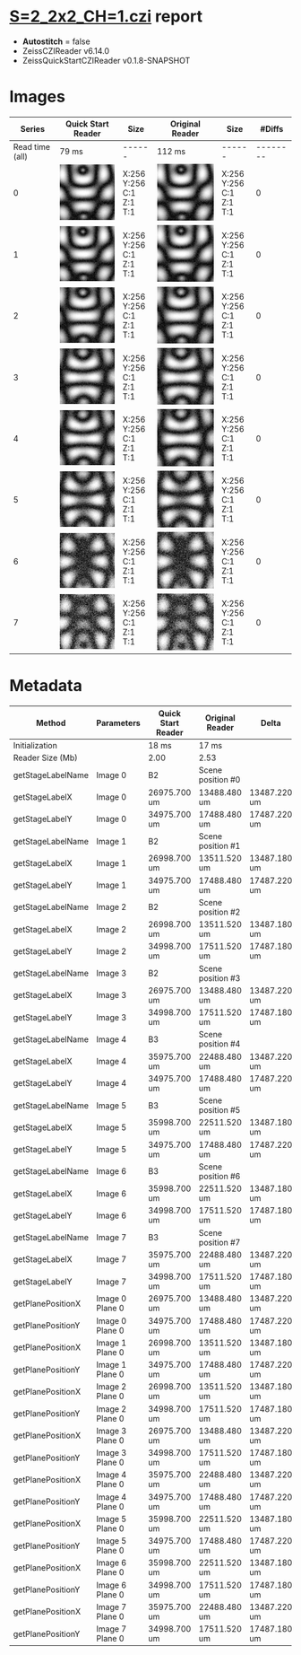 # [S=2_2x2_CH=1.czi](https://zenodo.org/record/7015307/files/S%3D2_2x2_CH%3D1.czi) report
 - **Autostitch** = false
 - ZeissCZIReader v6.14.0
 - ZeissQuickStartCZIReader v0.1.8-SNAPSHOT

# Images 

| Series            | Quick Start Reader | Size | Original Reader | Size | #Diffs |
|-------------------|--------------------|------|-----------------|------|--------|
| Read time (all)   |79 ms|------|112 ms|------|--------|
|0|![S=2_2x2_CH=1.quick_true.flat_true.stitch_false.series_0.jpg](S=2_2x2_CH=1/S=2_2x2_CH=1.quick_true.flat_true.stitch_false.series_0.jpg)|X:256<br>Y:256<br>C:1<br>Z:1<br>T:1|![S=2_2x2_CH=1.quick_false.flat_true.stitch_false.series_0.jpg](S=2_2x2_CH=1/S=2_2x2_CH=1.quick_false.flat_true.stitch_false.series_0.jpg)|X:256<br>Y:256<br>C:1<br>Z:1<br>T:1|0|
|1|![S=2_2x2_CH=1.quick_true.flat_true.stitch_false.series_1.jpg](S=2_2x2_CH=1/S=2_2x2_CH=1.quick_true.flat_true.stitch_false.series_1.jpg)|X:256<br>Y:256<br>C:1<br>Z:1<br>T:1|![S=2_2x2_CH=1.quick_false.flat_true.stitch_false.series_1.jpg](S=2_2x2_CH=1/S=2_2x2_CH=1.quick_false.flat_true.stitch_false.series_1.jpg)|X:256<br>Y:256<br>C:1<br>Z:1<br>T:1|0|
|2|![S=2_2x2_CH=1.quick_true.flat_true.stitch_false.series_2.jpg](S=2_2x2_CH=1/S=2_2x2_CH=1.quick_true.flat_true.stitch_false.series_2.jpg)|X:256<br>Y:256<br>C:1<br>Z:1<br>T:1|![S=2_2x2_CH=1.quick_false.flat_true.stitch_false.series_2.jpg](S=2_2x2_CH=1/S=2_2x2_CH=1.quick_false.flat_true.stitch_false.series_2.jpg)|X:256<br>Y:256<br>C:1<br>Z:1<br>T:1|0|
|3|![S=2_2x2_CH=1.quick_true.flat_true.stitch_false.series_3.jpg](S=2_2x2_CH=1/S=2_2x2_CH=1.quick_true.flat_true.stitch_false.series_3.jpg)|X:256<br>Y:256<br>C:1<br>Z:1<br>T:1|![S=2_2x2_CH=1.quick_false.flat_true.stitch_false.series_3.jpg](S=2_2x2_CH=1/S=2_2x2_CH=1.quick_false.flat_true.stitch_false.series_3.jpg)|X:256<br>Y:256<br>C:1<br>Z:1<br>T:1|0|
|4|![S=2_2x2_CH=1.quick_true.flat_true.stitch_false.series_4.jpg](S=2_2x2_CH=1/S=2_2x2_CH=1.quick_true.flat_true.stitch_false.series_4.jpg)|X:256<br>Y:256<br>C:1<br>Z:1<br>T:1|![S=2_2x2_CH=1.quick_false.flat_true.stitch_false.series_4.jpg](S=2_2x2_CH=1/S=2_2x2_CH=1.quick_false.flat_true.stitch_false.series_4.jpg)|X:256<br>Y:256<br>C:1<br>Z:1<br>T:1|0|
|5|![S=2_2x2_CH=1.quick_true.flat_true.stitch_false.series_5.jpg](S=2_2x2_CH=1/S=2_2x2_CH=1.quick_true.flat_true.stitch_false.series_5.jpg)|X:256<br>Y:256<br>C:1<br>Z:1<br>T:1|![S=2_2x2_CH=1.quick_false.flat_true.stitch_false.series_5.jpg](S=2_2x2_CH=1/S=2_2x2_CH=1.quick_false.flat_true.stitch_false.series_5.jpg)|X:256<br>Y:256<br>C:1<br>Z:1<br>T:1|0|
|6|![S=2_2x2_CH=1.quick_true.flat_true.stitch_false.series_6.jpg](S=2_2x2_CH=1/S=2_2x2_CH=1.quick_true.flat_true.stitch_false.series_6.jpg)|X:256<br>Y:256<br>C:1<br>Z:1<br>T:1|![S=2_2x2_CH=1.quick_false.flat_true.stitch_false.series_6.jpg](S=2_2x2_CH=1/S=2_2x2_CH=1.quick_false.flat_true.stitch_false.series_6.jpg)|X:256<br>Y:256<br>C:1<br>Z:1<br>T:1|0|
|7|![S=2_2x2_CH=1.quick_true.flat_true.stitch_false.series_7.jpg](S=2_2x2_CH=1/S=2_2x2_CH=1.quick_true.flat_true.stitch_false.series_7.jpg)|X:256<br>Y:256<br>C:1<br>Z:1<br>T:1|![S=2_2x2_CH=1.quick_false.flat_true.stitch_false.series_7.jpg](S=2_2x2_CH=1/S=2_2x2_CH=1.quick_false.flat_true.stitch_false.series_7.jpg)|X:256<br>Y:256<br>C:1<br>Z:1<br>T:1|0|

# Metadata

|  Method            | Parameters       | Quick Start Reader | Original Reader | Delta  |
| -------------------|------------------|--------------------|-----------------|------- |
| Initialization     |                  |18 ms|17 ms|        |
| Reader Size (Mb)     |                  |2.00|2.53|        |
| getStageLabelName| Image 0 | B2| Scene position #0| |
| getStageLabelX| Image 0 | 26975.700 um | 13488.480 um | 13487.220 um |
| getStageLabelY| Image 0 | 34975.700 um | 17488.480 um | 17487.220 um |
| getStageLabelName| Image 1 | B2| Scene position #1| |
| getStageLabelX| Image 1 | 26998.700 um | 13511.520 um | 13487.180 um |
| getStageLabelY| Image 1 | 34975.700 um | 17488.480 um | 17487.220 um |
| getStageLabelName| Image 2 | B2| Scene position #2| |
| getStageLabelX| Image 2 | 26998.700 um | 13511.520 um | 13487.180 um |
| getStageLabelY| Image 2 | 34998.700 um | 17511.520 um | 17487.180 um |
| getStageLabelName| Image 3 | B2| Scene position #3| |
| getStageLabelX| Image 3 | 26975.700 um | 13488.480 um | 13487.220 um |
| getStageLabelY| Image 3 | 34998.700 um | 17511.520 um | 17487.180 um |
| getStageLabelName| Image 4 | B3| Scene position #4| |
| getStageLabelX| Image 4 | 35975.700 um | 22488.480 um | 13487.220 um |
| getStageLabelY| Image 4 | 34975.700 um | 17488.480 um | 17487.220 um |
| getStageLabelName| Image 5 | B3| Scene position #5| |
| getStageLabelX| Image 5 | 35998.700 um | 22511.520 um | 13487.180 um |
| getStageLabelY| Image 5 | 34975.700 um | 17488.480 um | 17487.220 um |
| getStageLabelName| Image 6 | B3| Scene position #6| |
| getStageLabelX| Image 6 | 35998.700 um | 22511.520 um | 13487.180 um |
| getStageLabelY| Image 6 | 34998.700 um | 17511.520 um | 17487.180 um |
| getStageLabelName| Image 7 | B3| Scene position #7| |
| getStageLabelX| Image 7 | 35975.700 um | 22488.480 um | 13487.220 um |
| getStageLabelY| Image 7 | 34998.700 um | 17511.520 um | 17487.180 um |
| getPlanePositionX| Image 0 Plane 0 | 26975.700 um | 13488.480 um | 13487.220 um |
| getPlanePositionY| Image 0 Plane 0 | 34975.700 um | 17488.480 um | 17487.220 um |
| getPlanePositionX| Image 1 Plane 0 | 26998.700 um | 13511.520 um | 13487.180 um |
| getPlanePositionY| Image 1 Plane 0 | 34975.700 um | 17488.480 um | 17487.220 um |
| getPlanePositionX| Image 2 Plane 0 | 26998.700 um | 13511.520 um | 13487.180 um |
| getPlanePositionY| Image 2 Plane 0 | 34998.700 um | 17511.520 um | 17487.180 um |
| getPlanePositionX| Image 3 Plane 0 | 26975.700 um | 13488.480 um | 13487.220 um |
| getPlanePositionY| Image 3 Plane 0 | 34998.700 um | 17511.520 um | 17487.180 um |
| getPlanePositionX| Image 4 Plane 0 | 35975.700 um | 22488.480 um | 13487.220 um |
| getPlanePositionY| Image 4 Plane 0 | 34975.700 um | 17488.480 um | 17487.220 um |
| getPlanePositionX| Image 5 Plane 0 | 35998.700 um | 22511.520 um | 13487.180 um |
| getPlanePositionY| Image 5 Plane 0 | 34975.700 um | 17488.480 um | 17487.220 um |
| getPlanePositionX| Image 6 Plane 0 | 35998.700 um | 22511.520 um | 13487.180 um |
| getPlanePositionY| Image 6 Plane 0 | 34998.700 um | 17511.520 um | 17487.180 um |
| getPlanePositionX| Image 7 Plane 0 | 35975.700 um | 22488.480 um | 13487.220 um |
| getPlanePositionY| Image 7 Plane 0 | 34998.700 um | 17511.520 um | 17487.180 um |
